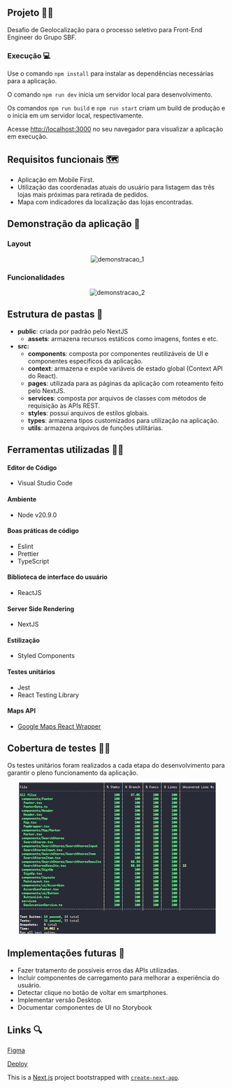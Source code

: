 ## Projeto 🤾‍♂️

Desafio de Geolocalização para o processo seletivo para Front-End Engineer do Grupo SBF.

### Execução 💻

Use o comando `npm install` para instalar as dependências necessárias para a aplicação.

O comando `npm run dev` inicia um servidor local para desenvolvimento.

Os comandos `npm run build` e `npm run start` criam um build de produção e o inicia em um servidor local, respectivamente.

Acesse [http://localhost:3000](http://localhost:3000) no seu navegador para visualizar a aplicação em execução.

## Requisitos funcionais 🗺️

- Aplicação em Mobile First.
- Utilização das coordenadas atuais do usuário para listagem das três lojas mais próximas para retirada de pedidos.
- Mapa com indicadores da localização das lojas encontradas.

## Demonstração da aplicação 📱

### Layout
<p align="center">  <img src="public\assets\images\demonstracao_1.gif" heigh="100" width="300" alt="demonstracao_1"> </p>

### Funcionalidades
<p align="center">  <img src="public\assets\images\demonstracao_2.gif" heigh="100" width="300" alt="demonstracao_2"> </p>

## Estrutura de pastas 📂

- **public**: criada por padrão pelo NextJS
  - **assets**: armazena recursos estáticos como imagens, fontes e etc.
- **src:**
  - **components**: composta por componentes reutilizáveis de UI e componentes específicos da aplicação.
  - **context**: armazena e expõe variáveis de estado global (Context API do React).
  - **pages**: utilizada para as páginas da aplicação com roteamento feito pelo NextJS.
  - **services**: composta por arquivos de classes com métodos de requisição às APIs REST.
  - **styles**: possui arquivos de estilos globais.
  - **types**: armazena tipos customizados para utilização na aplicação.
  - **utils**: armazena arquivos de funções utilitárias.

## Ferramentas utilizadas 👩‍🔧

#### Editor de Código

- Visual Studio Code

#### Ambiente

- Node v20.9.0

#### Boas práticas de código

- Eslint
- Prettier
- TypeScript

#### Biblioteca de interface do usuário

- ReactJS

#### Server Side Rendering

- NextJS

#### Estilização

- Styled Components

#### Testes unitários

- Jest
- React Testing Library

#### Maps API

- [Google Maps React Wrapper](https://github.com/googlemaps/react-wrapper)

## Cobertura de testes 👩‍💻

Os testes unitários foram realizados a cada etapa do desenvolvimento para garantir o pleno funcionamento da aplicação.

<p align="center">  <img src="public\assets\images\tests_coverage.png" heigh="125" width="450" alt="tests_coverage"> </p>

## Implementações futuras 📌

- Fazer tratamento de possíveis erros das APIs utilizadas.
- Incluir componentes de carregamento para melhorar a experiência do usuário.
- Detectar clique no botão de voltar em smartphones.
- Implementar versão Desktop.
- Documentar componentes de UI no Storybook

## Links 🔍

[Figma](https://www.figma.com/file/yP8EVezGVQyW6dftG3McY2/Teste-geolocaliza%C3%A7%C3%A3o-front-end?type=design&node-id=16-3570&mode=design)

[Deploy](https://eng-gruposbf-frontend-javascript-3wxo.vercel.app/)

This is a [Next.js](https://nextjs.org/) project bootstrapped with [`create-next-app`](https://github.com/vercel/next.js/tree/canary/packages/create-next-app).
